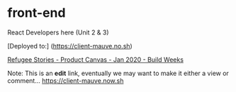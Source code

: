 
# front-end
React Developers here (Unit 2 &amp; 3)

[Deployed to:]
(https://client-mauve.no.sh)

[Refugee Stories - Product Canvas - Jan 2020 - Build Weeks](https://docs.google.com/document/d/11ZJG2zr8831Q2Dzesgtmju5iIGY1WCIAU19eFfR0NRE/edit?usp=sharing)

Note: This is an **edit** link, eventually we may want to make it either a view or comment...
https://client-mauve.now.sh

